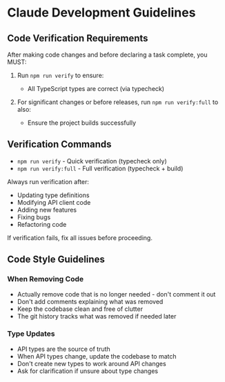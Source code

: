 # Claude Development Guidelines

## Code Verification Requirements

After making code changes and before declaring a task complete, you MUST:

1. Run `npm run verify` to ensure:
   - All TypeScript types are correct (via typecheck)

2. For significant changes or before releases, run `npm run verify:full` to also:
   - Ensure the project builds successfully

## Verification Commands

- `npm run verify` - Quick verification (typecheck only)
- `npm run verify:full` - Full verification (typecheck + build)

Always run verification after:
- Updating type definitions
- Modifying API client code
- Adding new features
- Fixing bugs
- Refactoring code

If verification fails, fix all issues before proceeding.

## Code Style Guidelines

### When Removing Code
- Actually remove code that is no longer needed - don't comment it out
- Don't add comments explaining what was removed
- Keep the codebase clean and free of clutter
- The git history tracks what was removed if needed later

### Type Updates
- API types are the source of truth
- When API types change, update the codebase to match
- Don't create new types to work around API changes
- Ask for clarification if unsure about type changes